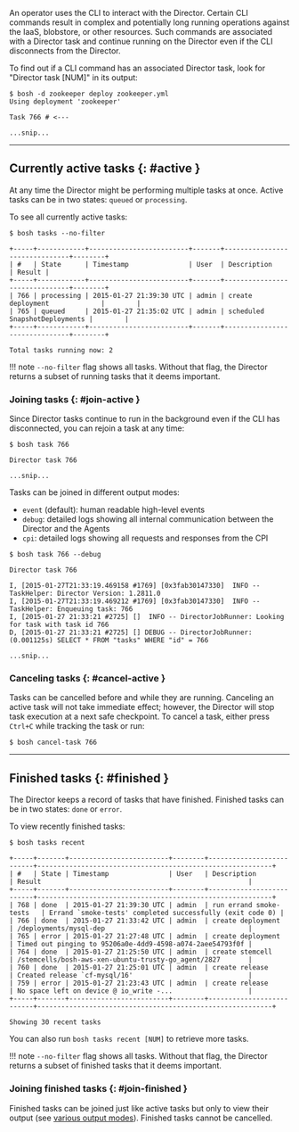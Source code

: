 An operator uses the CLI to interact with the Director. Certain CLI commands result in complex and potentially long running operations against the IaaS, blobstore, or other resources. Such commands are associated with a Director task and continue running on the Director even if the CLI disconnects from the Director.

To find out if a CLI command has an associated Director task, look for "Director task [NUM]" in its output:

```shell
$ bosh -d zookeeper deploy zookeeper.yml
Using deployment 'zookeeper'

Task 766 # <---

...snip...
```

---
## Currently active tasks {: #active }

At any time the Director might be performing multiple tasks at once. Active tasks can be in two states: `queued` or `processing`.

To see all currently active tasks:

```shell
$ bosh tasks --no-filter

+-----+------------+-------------------------+-------+-------------------------------+--------+
| #   | State      | Timestamp               | User  | Description                   | Result |
+-----+------------+-------------------------+-------+-------------------------------+--------+
| 766 | processing | 2015-01-27 21:39:30 UTC | admin | create deployment             |        |
| 765 | queued     | 2015-01-27 21:35:02 UTC | admin | scheduled SnapshotDeployments |        |
+-----+------------+-------------------------+-------+-------------------------------+--------+

Total tasks running now: 2
```

!!! note
    <code>--no-filter</code> flag shows all tasks. Without that flag, the Director returns a subset of running tasks that it deems important.

### Joining tasks {: #join-active }

Since Director tasks continue to run in the background even if the CLI has disconnected, you can rejoin a task at any time:

```shell
$ bosh task 766

Director task 766

...snip...
```

Tasks can be joined in different output modes:

- `event` (default): human readable high-level events
- `debug`: detailed logs showing all internal communication between the Director and the Agents
- `cpi`: detailed logs showing all requests and responses from the CPI

```shell
$ bosh task 766 --debug

Director task 766

I, [2015-01-27T21:33:19.469158 #1769] [0x3fab30147330]  INFO -- TaskHelper: Director Version: 1.2811.0
I, [2015-01-27T21:33:19.469212 #1769] [0x3fab30147330]  INFO -- TaskHelper: Enqueuing task: 766
I, [2015-01-27 21:33:21 #2725] []  INFO -- DirectorJobRunner: Looking for task with task id 766
D, [2015-01-27 21:33:21 #2725] [] DEBUG -- DirectorJobRunner: (0.001125s) SELECT * FROM "tasks" WHERE "id" = 766

...snip...
```

### Canceling tasks {: #cancel-active }

Tasks can be cancelled before and while they are running. Canceling an active task will not take immediate effect; however, the Director will stop task execution at a next safe checkpoint. To cancel a task, either press `Ctrl+C` while tracking the task or run:

```shell
$ bosh cancel-task 766
```

---
## Finished tasks {: #finished }

The Director keeps a record of tasks that have finished. Finished tasks can be in two states: `done` or `error`.

To view recently finished tasks:

```shell
$ bosh tasks recent

+-----+-------+-------------------------+--------+--------------------------+-----------------------------------------------------------+
| #   | State | Timestamp               | User   | Description              | Result                                                    |
+-----+-------+-------------------------+--------+--------------------------+-----------------------------------------------------------+
| 768 | done  | 2015-01-27 21:39:30 UTC | admin  | run errand smoke-tests   | Errand `smoke-tests' completed successfully (exit code 0) |
| 766 | done  | 2015-01-27 21:33:42 UTC | admin  | create deployment        | /deployments/mysql-dep                                    |
| 765 | error | 2015-01-27 21:27:48 UTC | admin  | create deployment        | Timed out pinging to 95206a0e-4dd9-4598-a074-2aee54793f0f |
| 764 | done  | 2015-01-27 21:25:50 UTC | admin  | create stemcell          | /stemcells/bosh-aws-xen-ubuntu-trusty-go_agent/2827       |
| 760 | done  | 2015-01-27 21:25:01 UTC | admin  | create release           | Created release `cf-mysql/16'                             |
| 759 | error | 2015-01-27 21:23:43 UTC | admin  | create release           | No space left on device @ io_write -...                   |
+-----+-------+-------------------------+--------+--------------------------+-----------------------------------------------------------+

Showing 30 recent tasks
```

You can also run `bosh tasks recent [NUM]` to retrieve more tasks.

!!! note
    <code>--no-filter</code> flag shows all tasks. Without that flag, the Director returns a subset of finished tasks that it deems important.

### Joining finished tasks {: #join-finished }

Finished tasks can be joined just like active tasks but only to view their output (see [various output modes](#join-active)). Finished tasks cannot be cancelled.
